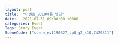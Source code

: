 ```yaml
---
layout: post
title:  "이벤트_2019여름_엔딩"
date:   2021-07-31 09:00:00 +0000
categories: Event
Tags: Story Event
SceneCode: ["scene_evt190627_cp0_q2_s10,7429311"]
---
```

